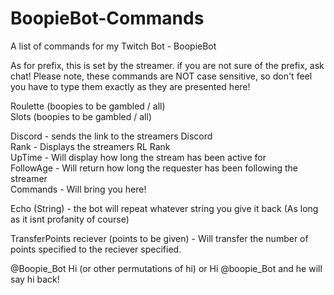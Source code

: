 # BoopieBot-Commands
A list of commands for my Twitch Bot - BoopieBot <br />

As for prefix, this is set by the streamer. if you are not sure of the prefix, ask chat! Please note, these commands are NOT case sensitive, so don't feel you have to type them exactly as they are presented here! <br />

Roulette (boopies to be gambled / all) <br />
Slots (boopies to be gambled / all) <br />

Discord - sends the link to the streamers Discord <br />
Rank - Displays the streamers RL Rank <br />
UpTime - Will display how long the stream has been active for <br />
FollowAge - Will return how long the requester has been following the streamer <br />
Commands - Will bring you here! <br />

Echo (String) - the bot will repeat whatever string you give it back (As long as it isnt profanity of course) <br />

TransferPoints reciever (points to be given) - Will transfer the number of points specified to the reciever specified. <br />

@Boopie_Bot Hi (or other permutations of hi) or Hi @boopie_Bot and he will say hi back! <br />

